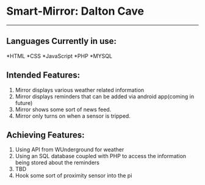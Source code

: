 # Smart-Mirror: Dalton Cave
---------------------------

Languages Currently in use:
---------------------------
*HTML
*CSS
*JavaScript
*PHP
*MYSQL

Intended Features:
------------------
1) Mirror displays various weather related information
2) Mirror displays reminders that can be added via android app(coming in future)
3) Mirror shows some sort of news feed.
4) Mirror only turns on when a sensor is tripped.

Achieving Features:
-------------------
1) Using API from WUnderground for weather
2) Using an SQL database coupled with PHP to access the information being stored about the reminders
3) TBD
4) Hook some sort of proximity sensor into the pi



